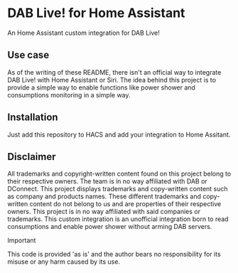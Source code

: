 # DAB Live! for Home Assistant
An Home Assistant custom integration for DAB Live!

## Use case
As of the writing of these README, there isn't an official way to integrate DAB Live! with Home Assistant or Siri.
The idea behind this project is to provide a simple way to enable functions like power shower and consumptions monitoring in a simple way.

## Installation
Just add this repository to HACS and add your integration to Home Assitant.

## Disclaimer
All trademarks and copyright-written content found on this project belong to their respective owners. The team is in no way affiliated with DAB or DConnect.
This project displays trademarks and copy-written content such as company and products names. These different trademarks and copy-written content do not belong to us and are properties of their respective owners. This project is in no way affiliated with said companies or trademarks.
This custom integration is an unofficial integration born to read consumptions and enable power shower without arming DAB servers.
> [!IMPORTANT]
> This code is provided 'as is' and the author bears no responsibility for its misuse or any harm caused by its use.
